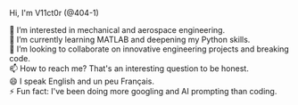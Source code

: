Hi, I'm V11ct0r (@404-1)

👀 I’m interested in mechanical and aerospace engineering.                                                                                                                                   
🌱 I’m currently learning MATLAB and deepening my Python skills.                                                                                                                             
💞️ I’m looking to collaborate on innovative engineering projects and breaking code.                                                                                                          
📫 How to reach me? That's an interesting question to be honest.                                                                                                                             
😄 I speak English and un peu Français.                                                                                                                                                   
⚡ Fun fact: I've been doing more googling and AI prompting than coding.

<!---
404-1/404-1 is a ✨ special ✨ repository because its `README.md` (this file) appears on your GitHub profile.
You can click the Preview link to take a look at your changes.
--->
